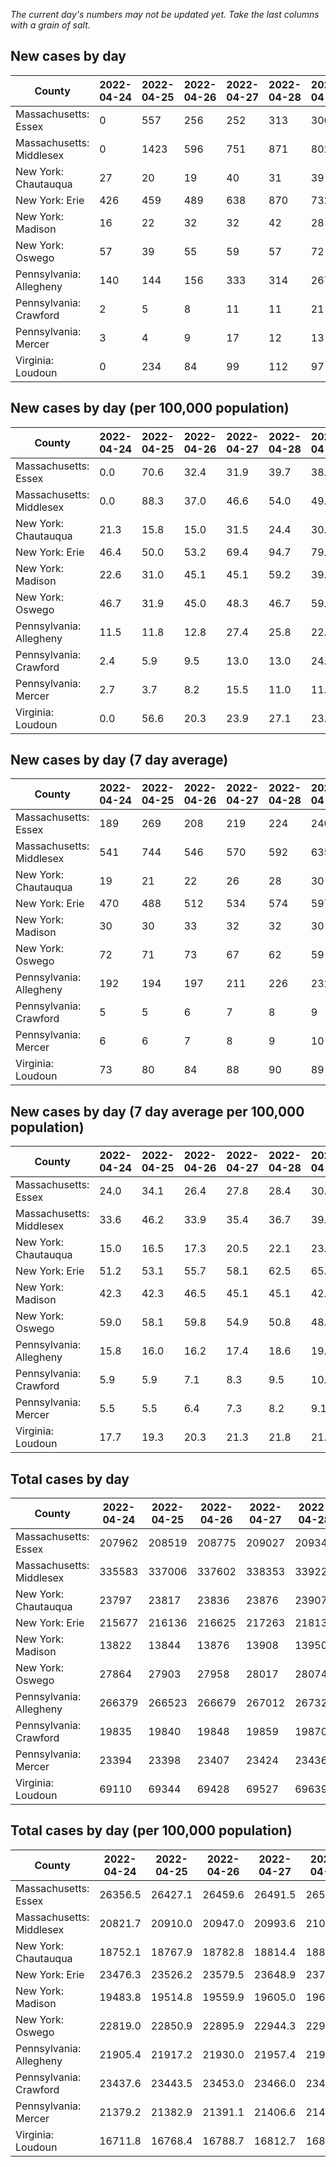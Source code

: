 _The current day's numbers may not be updated yet. Take the last columns with a grain of salt._
## New cases by day

| County | 2022-04-24 | 2022-04-25 | 2022-04-26 | 2022-04-27 | 2022-04-28 | 2022-04-29 | 2022-04-30 |
| --- | --- | --- | --- | --- | --- | --- | --- |
| Massachusetts: Essex | 0 | 557 | 256 | 252 | 313 | 300 |  |
| Massachusetts: Middlesex | 0 | 1423 | 596 | 751 | 871 | 802 |  |
| New York: Chautauqua | 27 | 20 | 19 | 40 | 31 | 39 |  |
| New York: Erie | 426 | 459 | 489 | 638 | 870 | 732 |  |
| New York: Madison | 16 | 22 | 32 | 32 | 42 | 28 |  |
| New York: Oswego | 57 | 39 | 55 | 59 | 57 | 72 |  |
| Pennsylvania: Allegheny | 140 | 144 | 156 | 333 | 314 | 267 | 248 |
| Pennsylvania: Crawford | 2 | 5 | 8 | 11 | 11 | 21 | 9 |
| Pennsylvania: Mercer | 3 | 4 | 9 | 17 | 12 | 13 | 10 |
| Virginia: Loudoun | 0 | 234 | 84 | 99 | 112 | 97 |  |

## New cases by day (per 100,000 population)

| County | 2022-04-24 | 2022-04-25 | 2022-04-26 | 2022-04-27 | 2022-04-28 | 2022-04-29 | 2022-04-30 |
| --- | --- | --- | --- | --- | --- | --- | --- |
| Massachusetts: Essex | 0.0 | 70.6 | 32.4 | 31.9 | 39.7 | 38.0 |  |
| Massachusetts: Middlesex | 0.0 | 88.3 | 37.0 | 46.6 | 54.0 | 49.8 |  |
| New York: Chautauqua | 21.3 | 15.8 | 15.0 | 31.5 | 24.4 | 30.7 |  |
| New York: Erie | 46.4 | 50.0 | 53.2 | 69.4 | 94.7 | 79.7 |  |
| New York: Madison | 22.6 | 31.0 | 45.1 | 45.1 | 59.2 | 39.5 |  |
| New York: Oswego | 46.7 | 31.9 | 45.0 | 48.3 | 46.7 | 59.0 |  |
| Pennsylvania: Allegheny | 11.5 | 11.8 | 12.8 | 27.4 | 25.8 | 22.0 | 20.4 |
| Pennsylvania: Crawford | 2.4 | 5.9 | 9.5 | 13.0 | 13.0 | 24.8 | 10.6 |
| Pennsylvania: Mercer | 2.7 | 3.7 | 8.2 | 15.5 | 11.0 | 11.9 | 9.1 |
| Virginia: Loudoun | 0.0 | 56.6 | 20.3 | 23.9 | 27.1 | 23.5 |  |

## New cases by day (7 day average)

| County | 2022-04-24 | 2022-04-25 | 2022-04-26 | 2022-04-27 | 2022-04-28 | 2022-04-29 | 2022-04-30 |
| --- | --- | --- | --- | --- | --- | --- | --- |
| Massachusetts: Essex | 189 | 269 | 208 | 219 | 224 | 240 |  |
| Massachusetts: Middlesex | 541 | 744 | 546 | 570 | 592 | 635 |  |
| New York: Chautauqua | 19 | 21 | 22 | 26 | 28 | 30 |  |
| New York: Erie | 470 | 488 | 512 | 534 | 574 | 597 |  |
| New York: Madison | 30 | 30 | 33 | 32 | 32 | 30 |  |
| New York: Oswego | 72 | 71 | 73 | 67 | 62 | 59 |  |
| Pennsylvania: Allegheny | 192 | 194 | 197 | 211 | 226 | 232 | 229 |
| Pennsylvania: Crawford | 5 | 5 | 6 | 7 | 8 | 9 | 10 |
| Pennsylvania: Mercer | 6 | 6 | 7 | 8 | 9 | 10 | 10 |
| Virginia: Loudoun | 73 | 80 | 84 | 88 | 90 | 89 |  |

## New cases by day (7 day average per 100,000 population)

| County | 2022-04-24 | 2022-04-25 | 2022-04-26 | 2022-04-27 | 2022-04-28 | 2022-04-29 | 2022-04-30 |
| --- | --- | --- | --- | --- | --- | --- | --- |
| Massachusetts: Essex | 24.0 | 34.1 | 26.4 | 27.8 | 28.4 | 30.4 |  |
| Massachusetts: Middlesex | 33.6 | 46.2 | 33.9 | 35.4 | 36.7 | 39.4 |  |
| New York: Chautauqua | 15.0 | 16.5 | 17.3 | 20.5 | 22.1 | 23.6 |  |
| New York: Erie | 51.2 | 53.1 | 55.7 | 58.1 | 62.5 | 65.0 |  |
| New York: Madison | 42.3 | 42.3 | 46.5 | 45.1 | 45.1 | 42.3 |  |
| New York: Oswego | 59.0 | 58.1 | 59.8 | 54.9 | 50.8 | 48.3 |  |
| Pennsylvania: Allegheny | 15.8 | 16.0 | 16.2 | 17.4 | 18.6 | 19.1 | 18.8 |
| Pennsylvania: Crawford | 5.9 | 5.9 | 7.1 | 8.3 | 9.5 | 10.6 | 11.8 |
| Pennsylvania: Mercer | 5.5 | 5.5 | 6.4 | 7.3 | 8.2 | 9.1 | 9.1 |
| Virginia: Loudoun | 17.7 | 19.3 | 20.3 | 21.3 | 21.8 | 21.5 |  |

## Total cases by day

| County | 2022-04-24 | 2022-04-25 | 2022-04-26 | 2022-04-27 | 2022-04-28 | 2022-04-29 | 2022-04-30 |
| --- | --- | --- | --- | --- | --- | --- | --- |
| Massachusetts: Essex | 207962 | 208519 | 208775 | 209027 | 209340 | 209640 |  |
| Massachusetts: Middlesex | 335583 | 337006 | 337602 | 338353 | 339224 | 340026 |  |
| New York: Chautauqua | 23797 | 23817 | 23836 | 23876 | 23907 | 23946 |  |
| New York: Erie | 215677 | 216136 | 216625 | 217263 | 218133 | 218865 |  |
| New York: Madison | 13822 | 13844 | 13876 | 13908 | 13950 | 13978 |  |
| New York: Oswego | 27864 | 27903 | 27958 | 28017 | 28074 | 28146 |  |
| Pennsylvania: Allegheny | 266379 | 266523 | 266679 | 267012 | 267326 | 267593 | 267841 |
| Pennsylvania: Crawford | 19835 | 19840 | 19848 | 19859 | 19870 | 19891 | 19900 |
| Pennsylvania: Mercer | 23394 | 23398 | 23407 | 23424 | 23436 | 23449 | 23459 |
| Virginia: Loudoun | 69110 | 69344 | 69428 | 69527 | 69639 | 69736 |  |

## Total cases by day (per 100,000 population)

| County | 2022-04-24 | 2022-04-25 | 2022-04-26 | 2022-04-27 | 2022-04-28 | 2022-04-29 | 2022-04-30 |
| --- | --- | --- | --- | --- | --- | --- | --- |
| Massachusetts: Essex | 26356.5 | 26427.1 | 26459.6 | 26491.5 | 26531.2 | 26569.2 |  |
| Massachusetts: Middlesex | 20821.7 | 20910.0 | 20947.0 | 20993.6 | 21047.6 | 21097.4 |  |
| New York: Chautauqua | 18752.1 | 18767.9 | 18782.8 | 18814.4 | 18838.8 | 18869.5 |  |
| New York: Erie | 23476.3 | 23526.2 | 23579.5 | 23648.9 | 23743.6 | 23823.3 |  |
| New York: Madison | 19483.8 | 19514.8 | 19559.9 | 19605.0 | 19664.2 | 19703.7 |  |
| New York: Oswego | 22819.0 | 22850.9 | 22895.9 | 22944.3 | 22990.9 | 23049.9 |  |
| Pennsylvania: Allegheny | 21905.4 | 21917.2 | 21930.0 | 21957.4 | 21983.2 | 22005.2 | 22025.6 |
| Pennsylvania: Crawford | 23437.6 | 23443.5 | 23453.0 | 23466.0 | 23478.9 | 23503.8 | 23514.4 |
| Pennsylvania: Mercer | 21379.2 | 21382.9 | 21391.1 | 21406.6 | 21417.6 | 21429.5 | 21438.6 |
| Virginia: Loudoun | 16711.8 | 16768.4 | 16788.7 | 16812.7 | 16839.8 | 16863.2 |  |
